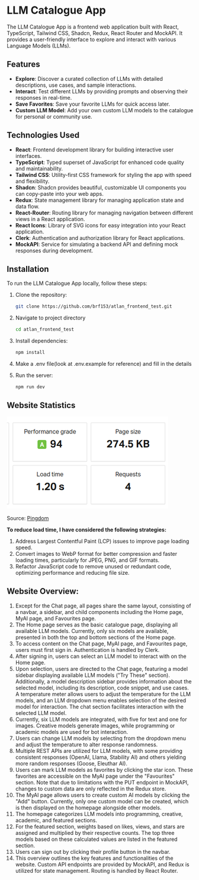 # LLM Catalogue App

The LLM Catalogue App is a frontend web application built with React, TypeScript, Tailwind CSS, Shadcn, Redux, React Router and MockAPI. It provides a user-friendly interface to explore and interact with various Language Models (LLMs).

## Features

- **Explore**: Discover a curated collection of LLMs with detailed descriptions, use cases, and sample interactions.
- **Interact**: Test different LLMs by providing prompts and observing their responses in real-time.
- **Save Favorites**: Save your favorite LLMs for quick access later.
- **Custom LLM Model**: Add your own custom LLM models to the catalogue for personal or community use.

## Technologies Used

- **React**: Frontend development library for building interactive user interfaces.
- **TypeScript**: Typed superset of JavaScript for enhanced code quality and maintainability.
- **Tailwind CSS**: Utility-first CSS framework for styling the app with speed and flexibility.
- **Shadcn**: Shadcn provides beautiful, customizable UI components you can copy-paste into your web apps.
- **Redux**: State management library for managing application state and data flow.
- **React-Router**: Routing library for managing navigation between different views in a React application.
- **React Icons**: Library of SVG icons for easy integration into your React application.
- **Clerk**: Authentication and authorization library for React applications.
- **MockAPI**: Service for simulating a backend API and defining mock responses during development.

## Installation

To run the LLM Catalogue App locally, follow these steps:

1. Clone the repository:

   ```bash
   git clone https://github.com/brf153/atlan_frontend_test.git
   ```

2. Navigate to project directory

    ```bash
    cd atlan_frontend_test
    ```

3. Install dependencies:

    ```bash
    npm install
    ```

4. Make a .env file(look at .env.example for reference) and fill in the details

5. Run the server:

   ```bash
   npm run dev
   ```

## Website Statistics

<img src="./src/public/webstats.png" alt="/">

Source: [Pingdom](https://tools.pingdom.com/)

**To reduce load time, I have considered the following strategies:**
1. Address Largest Contentful Paint (LCP) issues to improve page loading speed.
2. Convert images to WebP format for better compression and faster loading times, particularly for JPEG, PNG, and GIF formats.
3. Refactor JavaScript code to remove unused or redundant code, optimizing performance and reducing file size.

## Website Overview:

1) Except for the Chat page, all pages share the same layout, consisting of a navbar, a sidebar, and child components including the Home page, MyAI page, and Favourites page.
2) The Home page serves as the basic catalogue page, displaying all available LLM models. Currently, only six models are available, presented in both the top and bottom sections of the Home page.
3) To access content on the Chat page, MyAI page, and Favourites page, users must first sign in. Authentication is handled by Clerk.
4) After signing in, users can select an LLM model to interact with on the Home page.
5) Upon selection, users are directed to the Chat page, featuring a model sidebar displaying available LLM models ("Try These" section). Additionally, a model description sidebar provides information about the selected model, including its description, code snippet, and use cases. A temperature meter allows users to adjust the temperature for the LLM models, and an LLM dropdown menu enables selection of the desired model for interaction. The chat section facilitates interaction with the selected LLM model.
6) Currently, six LLM models are integrated, with five for text and one for images. Creative models generate images, while programming or academic models are used for bot interaction.
7) Users can change LLM models by selecting from the dropdown menu and adjust the temperature to alter response randomness.
8) Multiple REST APIs are utilized for LLM models, with some providing consistent responses (OpenAI, Llama, Stability AI) and others yielding more random responses (Goose, Eleuthar AI).
9) Users can mark LLM models as favorites by clicking the star icon. These favorites are accessible on the MyAI page under the "Favourites" section. Note that due to limitations with the PUT endpoint in MockAPI, changes to custom data are only reflected in the Redux store.
10) The MyAI page allows users to create custom AI models by clicking the "Add" button. Currently, only one custom model can be created, which is then displayed on the homepage alongside other models.
11) The homepage categorizes LLM models into programming, creative, academic, and featured sections.
12) For the featured section, weights based on likes, views, and stars are assigned and multiplied by their respective counts. The top three models based on these calculated values are listed in the featured section.
13) Users can sign out by clicking their profile button in the navbar.
14) This overview outlines the key features and functionalities of the website. Custom API endpoints are provided by MockAPI, and Redux is utilized for state management. Routing is handled by React Router.
